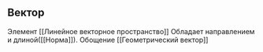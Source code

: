 
## Вектор
Элемент [[Линейное векторное пространство]]
Обладает направлением и длиной([[Норма]]).
Обощение [[Геометрический вектор]]